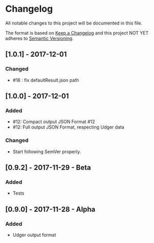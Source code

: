 # Changelog
All notable changes to this project will be documented in this file.

The format is based on [Keep a Changelog](http://keepachangelog.com/en/1.0.0/)
and this project NOT YET adheres to [Semantic Versioning](http://semver.org/spec/v2.0.0.html).

## [1.0.1] - 2017-12-01
### Changed
* #18 : fix defaultResult.json path

## [1.0.0] - 2017-12-01
### Added
* #12: Compact output JSON Format #12
* #12: Full output JSON Format, respecting Udger data

### Changed
* Start following SemVer properly.

## [0.9.2] - 2017-11-29 - Beta
### Added
* Tests

## [0.9.0] - 2017-11-28 - Alpha
### Added
* Udger output format